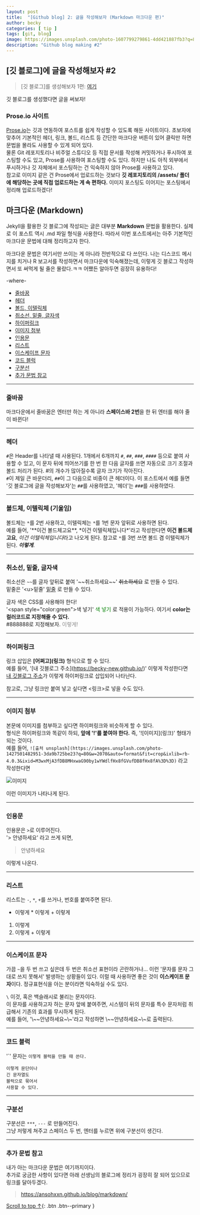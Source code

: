 ```yaml
---
layout: post
title:  "[Github blog] 2: 글을 작성해보자 (Markdown 마크다운 편)"
author: becky
categories: [ tip ]
tags: [git, blog]
image: https://images.unsplash.com/photo-1607799279861-4dd421887fb3?q=80&w=2070&auto=format&fit=crop&ixlib=rb-4.0.3&ixid=M3wxMjA3fDB8MHxwaG90by1wYWdlfHx8fGVufDB8fHx8fA%3D%3D
description: "Github blog making #2"
---
```


## [깃 블로그]에 글을 작성해보자 \#2  

> [깃 블로그]를 생성해보자 1편: [여기](https://becky-new.github.io/making-gitblog1/)  


깃 블로그를 생성했다면 글을 써보자!  



### Prose.io 사이트  

[Prose.io](https://prose.io/)는 깃과 연동하여 포스트를 쉽게 작성할 수 있도록 해둔 사이트이다. 초보자에 맞추어 기본적인 헤더, 링크, 볼드, 리스트 등 간단한 마크다운 버튼이 있어 클릭만 하면 문법을 몰라도 사용할 수 있게 되어 있다.    
물론 Git 레포지토리나 비주얼 스튜디오 등 직접 문서를 작성해 커밋하거나 푸시하여 포스팅할 수도 있고, Prose를 사용하여 포스팅할 수도 있다. 하지만 나도 아직 외부에서 푸시하거나 깃 자체에서 포스팅하는 건 익숙하지 않아 Prose를 사용하고 있다.  
참고로 이미지 같은 건 Prose에서 업로드하는 것보다 **깃 레포지토리의 /assets/ 폴더에 해당하는 곳에 직접 업로드하는 게 속 편하다.** 이미지 포스팅도 이어지는 포스팅에서 정리해 업로드하겠다!  



## 마크다운 (Markdown)  

Jekyll을 활용한 깃 블로그에 작성되는 글은 대부분 **Markdown** 문법을 활용한다. 실제로 이 포스트 역시 .md 파일 형식을 사용한다. 따라서 이번 포스트에서는 아주 기본적인 마크다운 문법에 대해 정리하고자 한다.  

마크다운 문법은 여기서만 쓰이는 게 아니라 전반적으로 다 쓰인다. 나는 디스코드 메시지를 치거나 R 보고서를 작성하면서 마크다운에 익숙해졌는데, 이렇게 깃 블로그 작성하면서 또 써먹게 될 줄은 몰랐다.ㅋㅋ 어쨌든 알아두면 굉장히 유용하다!  

-where-  
- [줄바꿈](#줄바꿈)  
- [헤더](#헤더)  
- [볼드, 이텔릭체](#볼드체-이텔릭체-기울임)  
- [취소선, 밑줄, 글자색](#취소선-밑줄-글자색)  
- [하이퍼링크](#하이퍼링크)  
- [이미지 첨부](#이미지-첨부)  
- [인용문](#인용문)  
- [리스트](#리스트)  
- [이스케이프 문자](#이스케이프-문자)  
- [코드 블럭](#코드-블럭)
- [구분선](#구분선)  
- [추가 문법 참고](#추가-문법-참고)  



---
### 줄바꿈  

마크다운에서 줄바꿈은 엔터만 하는 게 아니라 **스페이스바 2번**을 한 뒤 엔터를 해야 줄이 바뀐다!  


---  
### 헤더  

`#`은 Header를 나타낼 때 사용된다. 1개에서 6개까지 `#`, `##`, `###`, `####` 등으로 붙여 사용할 수 있고, 이 문자 뒤에 띄어쓰기를 한 번 한 다음 글자를 쓰면 자동으로 크기 조절과 볼드 처리가 된다.  \#의 개수가 많아질수록 글자 크기가 작아진다.  
`#`이 제일 큰 바운더리, `##`이 그 다음으로 비중이 큰 헤더이다. 이 포스트에서 예를 들면 '깃 블로그에 글을 작성해보자'는 `##`를 사용하였고, '헤더'는 `###`를 사용하였다.  


---  
### 볼드체, 이텔릭체 (기울임)  

볼드체는 `*`를 2번 사용하고, 이텔릭체는 `*`를 1번 문자 앞뒤로 사용하면 된다.  
예를 들어, '\*\*이건 볼드체고요\*\*, \*이건 이텔릭체입니다*'라고 작성한다면 **이건 볼드체고요**, *이건 이텔릭체입니다*라고 나오게 된다. 참고로 `*`를 3번 쓰면 볼드 겸 이텔릭체가 된다. ***이렇게***.   


---  
### 취소선, 밑줄, 글자색  

취소선은 `~~`를 글자 앞뒤로 붙여 '~\~취소하세요~\~' ~~취소하세요~~ 로 만들 수 있다.  
밑줄은 '\<u>밑줄</u>' <u>밑줄</u> 로 만들 수 있다.  

글자 색은 CSS를 사용해야 한다!  
'\<span style="color:green">색 넣기</span>' <span style="color:green">색 넣기</span> 로 적용이 가능하다. 여기서 **color는 컬러코드로 지정해줄 수 있다.**   
\#888888로 지정해보자. <span style="color:#888888">이렇게!</span>


---  
### 하이퍼링크  

링크 삽입은 **\[어쩌고](링크)** 형식으로 할 수 있다.  
예를 들어, '\[내 깃블로그 주소](https://becky-new.github.io/)' 이렇게 작성한다면 [내 깃블로그 주소](https://becky-new.github.io/)가 이렇게 하이퍼링크로 삽입되어 나타난다.  

참고로, 그냥 링크만 붙여 넣고 싶다면 <링크>로 넣을 수도 있다.


---  
### 이미지 첨부  

본문에 이미지를 첨부하고 싶다면 하이퍼링크와 비슷하게 할 수 있다.  
형식은 하이퍼링크와 똑같이 하되, **앞에 '!'를 붙여야 한다.** 즉, '!\[이미지](링크)' 형태가 되는 것이다.  
예를 들어, `![출처 unsplash](https://images.unsplash.com/photo-1427501482951-3da9b725be23?q=80&w=2070&auto=format&fit=crop&ixlib=rb-4.0.3&ixid=M3wxMjA3fDB8MHxwaG90by1wYWdlfHx8fGVufDB8fHx8fA%3D%3D)` 라고 작성한다면  

![이미지](https://images.unsplash.com/photo-1427501482951-3da9b725be23?q=80&w=2070&auto=format&fit=crop&ixlib=rb-4.0.3&ixid=M3wxMjA3fDB8MHxwaG90by1wYWdlfHx8fGVufDB8fHx8fA%3D%3D)  

이런 이미지가 나타나게 된다.  


---  
### 인용문  

인용문은 `>`로 이루어진다.  
'\> 안녕하세요' 라고 쓰게 되면,  
> 안녕하세요  

이렇게 나온다.  


---  
### 리스트  

리스트는 `-`, `*`, `+`를 쓰거나, 번호를 붙여주면 된다.  
- 이렇게  * 이렇게  + 이렇게  
1. 이렇게  
2. 이렇게  + 이렇게  


---  
### 이스케이프 문자  

가끔 `~`을 두 번 쓰고 싶은데 두 번은 취소선 표현이라 곤란하거나... 이런 '문자를 문자 그대로 쓰지 못해서' 발생하는 상황들이 있다. 이럴 때 사용하면 좋은 것이 **이스케이프 문자**이다. 정규표현식을 아는 분이라면 익숙하실 수도 있다.  

`\` 이것, 혹은 백슬래시로 불리는 문자이다.  
이 문자를 사용하고자 하는 문자 앞에 붙여주면, 시스템이 뒤의 문자를 특수 문자처럼 취급해서 기존의 효과를 무시하게 된다.  
예를 들어, '\\~\~안녕하세요~\\\~'라고 작성하면 \\~\~안녕하세요~\\\~로 출력된다.  


---  
### 코드 블럭  

'\`' 문자는 `이렇게 블럭을 만들 때 쓴다.`  
```
이렇게 문단이나
긴 문자열도
블럭으로 묶어서 
사용할 수 있다.
```  



---  
### 구분선  

구분선은 `***`, `---` 로 만들어진다.  
그냥 저렇게 쳐주고 스페이스 두 번, 엔터를 누르면 위에 구분선이 생긴다.  


---  
### 추가 문법 참고  

내가 아는 마크다운 문법은 여기까지이다.  
추가로 궁금한 사항이 있다면 아래 선생님의 블로그에 정리가 굉장히 잘 되어 있으므로 링크를 달아두겠다.  

> <https://ansohxxn.github.io/blog/markdown/>  





[Scroll to top ↑](#){: .btn .btn--primary }  



